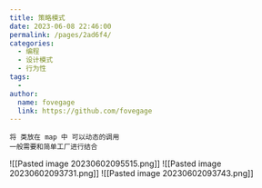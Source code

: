 ```yaml
---
title: 策略模式
date: 2023-06-08 22:46:00
permalink: /pages/2ad6f4/
categories:
  - 编程
  - 设计模式
  - 行为性
tags:
  - 
author: 
  name: fovegage
  link: https://github.com/fovegage
---
```

```
将 类放在 map 中 可以动态的调用 
一般需要和简单工厂进行结合
```
![[Pasted image 20230602095515.png]]
![[Pasted image 20230602093731.png]]
![[Pasted image 20230602093743.png]]
